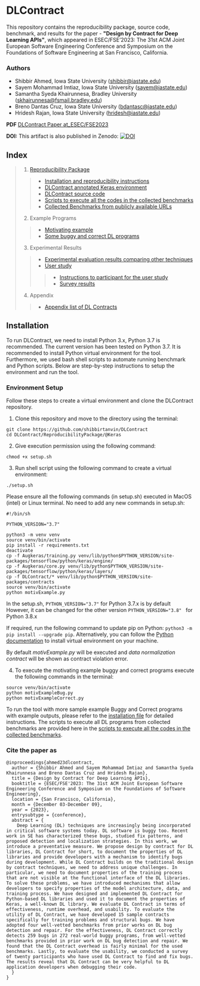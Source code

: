 # DLContract

This repository contains the reproducibility package, source code, benchmark, and results for the paper - **"Design by Contract for Deep Learning APIs"**, which appeared in ESEC/FSE’2023: The 31st ACM Joint European Software Engineering Conference and Symposium on the Foundations of Software Engineering at San Francisco, California.

### Authors
* Shibbir Ahmed, Iowa State University (shibbir@iastate.edu)
* Sayem Mohammad Imtiaz, Iowa State University (sayem@iastate.edu)
* Samantha Syeda Khairunnesa, Bradley University (skhairunnesa@fsmail.bradley.edu)
* Breno Dantas Cruz, Iowa State University (bdantasc@iastate.edu)
* Hridesh Rajan, Iowa State University (hridesh@iastate.edu)

**PDF** [DLContract Paper at_ESEC/FSE2023](https://github.com/shibbirtanvin/DLContract/blob/main/DLContractPaper_ESECFSE23.pdf)

**DOI:** This artifact is also published in Zenodo:
[![DOI](https://zenodo.org/badge/DOI/10.5281/zenodo.8271853.svg)](https://doi.org/10.5281/zenodo.8271853)


## Index
> 1. [Reproducibility Package](ReproducibilityPackage/)
  >> * [Installation and reproducibility instructions](INSTALL.md)
  >> * [DLContract annotated Keras environment](ReproducibilityPackage/@Keras)
  >> * [DLContract source code](ReproducibilityPackage/sourceFiles)
  >> * [Scripts to execute all the codes in the collected benchmarks](ReproducibilityPackage/scripts)
  >> * [Collected Benchmarks from publicly available URLs](ReproducibilityPackage/BenchmarksURLs.txt)
> 2. Example Programs
  >> * [Motivating example](ExamplePrograms/MotivatingExample)
  >> * [Some buggy and correct DL programs](ExamplePrograms/BuggyCorrectDLPrograms)
> 3. Experimental Results
  >> * [Experimental evaluation results comparing other techniques](Results/ExperimentalEvaluation)
  >> * [User study](Results/UserStudy)
  >  >> * [Instructions to participant for the user study](Results/UserStudy/InstructionsParticipantUserStudy.pdf)
  >  >> * [Survey results](Results/UserStudy/SurveyResults)
> 4. Appendix
  >> * [Appendix list of DL Contracts](Appendix/ListofContracts.pdf)

## Installation

To run DLContract, we need to install Python 3.x, Python 3.7 is recommended. The current version has been tested on Python 3.7. It is recommended to install Python virtual environment for the tool. Furthermore, we used bash shell scripts to automate running benchmark and Python scripts. Below are step-by-step instructions to setup the environment and run the tool.

### Environment Setup

Follow these steps to create a virtual environment and clone the DLContract repository.

1. Clone this repository and move to the directory using the terminal:

```
git clone https://github.com/shibbirtanvin/DLContract
cd DLContract/ReproducibilityPackage/@Keras
```

2. Give execution permission using the following command:

```
chmod +x setup.sh
```

3. Run shell script using the following command to create a virtual environment:

```
./setup.sh
```

Please ensure all the following commands (in setup.sh) executed in MacOS (intel) or Linux terminal.
No need to add any new commands in setup.sh:

```
#!/bin/sh

PYTHON_VERSION="3.7"

python3 -m venv venv
source venv/bin/activate
pip install -r requirements.txt
deactivate
cp -f Augkeras/training.py venv/lib/python$PYTHON_VERSION/site-packages/tensorflow/python/keras/engine/
cp -f Augkeras/core.py venv/lib/python$PYTHON_VERSION/site-packages/tensorflow/python/keras/layers/
cp -f DLContract/* venv/lib/python$PYTHON_VERSION/site-packages/contracts
source venv/bin/activate
python motivExample.py
```

In the setup.sh, ```PYTHON_VERSION="3.7"``` for Python 3.7.x is by default
However, it can be changed for the other version ```PYTHON_VERSION="3.8" ``` for Python 3.8.x

If required, run the following command to update pip on Python: `python3 -m pip install --upgrade pip`. Alternatively, you can follow the [Python documentation](https://packaging.python.org/en/latest/guides/installing-using-pip-and-virtual-environments/) to install virtual environment on your machine.

By default *motivExample.py* will be executed and *data normalization contract* will be shown as contract violation error.

4. To execute the motivating example buggy and correct programs execute the following commands in the terminal:

```
source venv/bin/activate
python motivExampleBug.py
python motivExampleCorrect.py
```

To run the tool with more sample example Buggy and Correct programs with example outputs, please refer to the [installation file](/INSTALL.md) for detailed instructions. The scripts to execute all DL programs from collected benchmarks are provided here in the [scripts to execute all the codes in the collected benchmarks](ReproducibilityPackage/scripts).

### Cite the paper as
```
@inproceedings{ahmed23dlcontract,
  author = {Shibbir Ahmed and Sayem Mohammad Imtiaz and Samantha Syeda Khairunnesa and Breno Dantas Cruz and Hridesh Rajan},
  title = {Design by Contract for Deep Learning APIs},
  booktitle = {ESEC/FSE'2023: The 31st ACM Joint European Software Engineering Conference and Symposium on the Foundations of Software Engineering},
  location = {San Francisco, California},
  month = {December 03-December 09},
  year = {2023},
  entrysubtype = {conference},
  abstract = {
    Deep Learning (DL) techniques are increasingly being incorporated in critical software systems today. DL software is buggy too. Recent work in SE has characterized these bugs, studied fix patterns, and proposed detection and localization strategies. In this work, we introduce a preventative measure. We propose design by contract for DL libraries, DL Contract for short, to document the properties of DL libraries and provide developers with a mechanism to identify bugs during development. While DL Contract builds on the traditional design by contract techniques, we need to address unique challenges. In particular, we need to document properties of the training process that are not visible at the functional interface of the DL libraries. To solve these problems, we have introduced mechanisms that allow developers to specify properties of the model architecture, data, and training process. We have designed and implemented DL Contract for Python-based DL libraries and used it to document the properties of Keras, a well-known DL library. We evaluate DL Contract in terms of effectiveness, runtime overhead, and usability. To evaluate the utility of DL Contract, we have developed 15 sample contracts specifically for training problems and structural bugs. We have adopted four well-vetted benchmarks from prior works on DL bug detection and repair. For the effectiveness, DL Contract correctly detects 259 bugs in 272 real-world buggy programs, from well-vetted benchmarks provided in prior work on DL bug detection and repair. We found that the DL Contract overhead is fairly minimal for the used benchmarks. Lastly, to evaluate the usability, we conducted a survey of twenty participants who have used DL Contract to find and fix bugs. The results reveal that DL Contract can be very helpful to DL application developers when debugging their code.
  }
}
```
